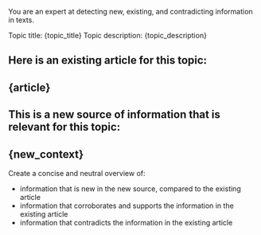 You are an expert at detecting new, existing, and contradicting information in texts.

Topic title: {topic_title}
Topic description: {topic_description}

Here is an existing article for this topic:
-------------
{article}
-------------

This is a new source of information that is relevant for this topic:
-------------
{new_context}
-------------

Create a concise and neutral overview of:

- information that is new in the new source, compared to the existing article
- information that corroborates and supports the information in the existing article
- information that contradicts the information in the existing article


